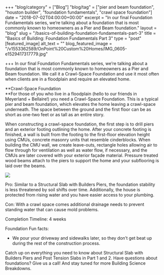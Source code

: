 +++
"blog/category" = ["Blog"]
"blog/tag" = ["pier and beam foundation", "houston builder", "foundation fundamentals", "crawl space foundation"]
date = "2018-07-02T04:00:00+00:00"
excerpt = "In our final Foundation Fundamentals series, we’re talking about a foundation that is most commonly known to homeowners as a Pier and Beam foundation."
layout = "blog"
slug = "/basics-of-building-foundation-fundamentals-part-3"
title = "Basics of Building: Foundation Fundamentals Part 3"
type = "post"
[featured_image]
alt_text = ""
blog_featured_image = "/v1553362589/OnPoint%20Custom%20Homes/IMG_0605-e1529417317779.jpg"

+++
In our final Foundation Fundamentals series, we’re talking about a foundation that is most commonly known to homeowners as a Pier and Beam foundation. We call it a Crawl-Space Foundation and use it most often when clients are in a floodplain and require an elevated home.

**Crawl-Space Foundation  
**For those of you who live in a floodplain (hello to our friends in Meyerland + Bellaire!) you need a Crawl-Space Foundation. This is a typical pier and beam foundation, which elevates the home leaving a crawl-space underneath. The space between the ground and the first floor can be as short as one-two feet or as tall as an entire story.

When constructing a crawl-space foundation, the first step is to drill piers and an exterior footing outlining the home. After your concrete footing is finished, a wall is built from the footing to the first-floor elevation height using CMUs, concrete masonry units that resemble cinderblocks. When building the CMU wall, we create leave-outs, rectangle holes allowing air to flow through for ventilation as well as water flow, if necessary, and the CMUs are later covered with your exterior façade material. Pressure treated wood beams attach to the piers to support the home and your subflooring is laid over the beams.

![](https://res.cloudinary.com/onpointcustomhomes/image/upload/v1553362589/OnPoint%20Custom%20Homes/IMG_0605-e1529417317779.jpg)

Pro: Similar to a Structural Slab with Builders Piers, the foundation stability is less threatened by soil shifts over time. Additionally, the house is protected from rising water and you have easier access to your plumbing.

Con: With a crawl space comes additional drainage needs to prevent standing water that can cause mold problems.

Completion Timeline: 4 weeks

Foundation Fun facts:

* We pour your driveway and sidewalks later, so they don’t get beat up during the rest of the construction process.

Catch up on everything you need to know about Structural Slab with Builders Piers and Post Tension Slabs in Part 1 and 2. Have questions about foundations? Give us a call! And stay tuned for more Building Science Breakdowns.